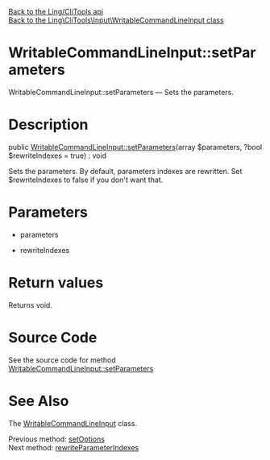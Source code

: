 [Back to the Ling/CliTools api](https://github.com/lingtalfi/CliTools/blob/master/doc/api/Ling/CliTools.md)<br>
[Back to the Ling\CliTools\Input\WritableCommandLineInput class](https://github.com/lingtalfi/CliTools/blob/master/doc/api/Ling/CliTools/Input/WritableCommandLineInput.md)


WritableCommandLineInput::setParameters
================



WritableCommandLineInput::setParameters — Sets the parameters.




Description
================


public [WritableCommandLineInput::setParameters](https://github.com/lingtalfi/CliTools/blob/master/doc/api/Ling/CliTools/Input/WritableCommandLineInput/setParameters.md)(array $parameters, ?bool $rewriteIndexes = true) : void




Sets the parameters.
By default, parameters indexes are rewritten.
Set $rewriteIndexes to false if you don't want that.




Parameters
================


- parameters

    

- rewriteIndexes

    


Return values
================

Returns void.








Source Code
===========
See the source code for method [WritableCommandLineInput::setParameters](https://github.com/lingtalfi/CliTools/blob/master/Input/WritableCommandLineInput.php#L40-L46)


See Also
================

The [WritableCommandLineInput](https://github.com/lingtalfi/CliTools/blob/master/doc/api/Ling/CliTools/Input/WritableCommandLineInput.md) class.

Previous method: [setOptions](https://github.com/lingtalfi/CliTools/blob/master/doc/api/Ling/CliTools/Input/WritableCommandLineInput/setOptions.md)<br>Next method: [rewriteParameterIndexes](https://github.com/lingtalfi/CliTools/blob/master/doc/api/Ling/CliTools/Input/WritableCommandLineInput/rewriteParameterIndexes.md)<br>

